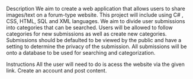Description
We aim to create a web application that allows users to share images/text on a forum-type website. 
This project will include using C# , CSS, HTML, SQL and XML languages. 
We aim to divide user submissions into categories that can be searched.
Users will be allowed to follow categories for new submissions as well as create new categories.
Submissions should be defaulted to be viewed by the public and have a setting to determine the privacy of the submission. 
All submissions will be onto a database to be used for searching and categorization.

Instructions 
All the user will need to do is acess the website via the given link. Create an account and post content. 